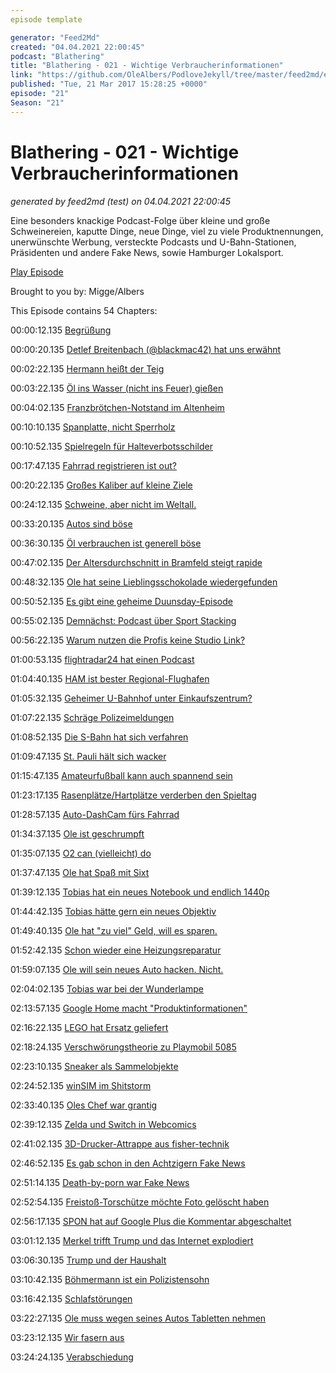 ```yaml
---
episode template

generator: "Feed2Md"
created: "04.04.2021 22:00:45"
podcast: "Blathering"
title: "Blathering - 021 - Wichtige Verbraucherinformationen"
link: "https://github.com/OleAlbers/PodloveJekyll/tree/master/feed2md/example/export/seasons/2/2017/3/Blathering - 021 - Wichtige Verbraucherinformationen.md"
published: "Tue, 21 Mar 2017 15:28:25 +0000"
episode: "21"
Season: "21"
---
```


# Blathering - 021 - Wichtige Verbraucherinformationen
_generated by feed2md (test) on 04.04.2021 22:00:45_

Eine besonders knackige Podcast-Folge über kleine und große Schweinereien, kaputte Dinge, neue Dinge, viel zu viele Produktnennungen, unerwünschte Werbung, versteckte Podcasts und U-Bahn-Stationen, Präsidenten und andere Fake News, sowie Hamburger Lokalsport.

[Play Episode](https://www.blathering.de/podlove/file/197/s/feed/c/mp3/blathering_021.mp3)

Brought to you by: Migge/Albers

This Episode contains 54 Chapters:


00:00:12.135 [Begrüßung]()

00:00:20.135 [Detlef Breitenbach (@blackmac42) hat uns erwähnt](https://twitter.com/proton_pod/status/839171174533902346)

00:02:22.135 [Hermann heißt der Teig](https://de.wikipedia.org/wiki/Hermann-Teig)

00:03:22.135 [Öl ins Wasser (nicht ins Feuer) gießen](https://de.wikipedia.org/wiki/Wellenberuhigungs%C3%B6l)

00:04:02.135 [Franzbrötchen-Notstand im Altenheim](http://fahrenkroen125.de/)

00:10:10.135 [Spanplatte, nicht Sperrholz](https://de.wikipedia.org/wiki/Spanplatte)

00:10:52.135 [Spielregeln für Halteverbotsschilder](https://kleineanfragen.de/hamburg/21/4550-temporaere-halteverbotszonen)

00:17:47.135 [Fahrrad registrieren ist out?](http://www.adfc.de/technik/diebstahl/vorbeugen/fahrrad-codierung/fahrrad-codierung)

00:20:22.135 [Großes Kaliber auf kleine Ziele](https://de.wikipedia.org/wiki/Marder_(Sch%C3%BCtzenpanzer))

00:24:12.135 [Schweine, aber nicht im Weltall.](https://de.wikipedia.org/wiki/Minischwein)

00:33:20.135 [Autos sind böse](https://www.zdf.de/assets/faktencheck-am-7-maerz-100~original?cb=1489067645712)

00:36:30.135 [Öl verbrauchen ist generell böse](http://www.sciebooks.de/cms/books/oel-und-glaubenskriege)

00:47:02.135 [Der Altersdurchschnitt in Bramfeld steigt rapide](https://de.wikipedia.org/wiki/Nordic_Walking)

00:48:32.135 [Ole hat seine Lieblingsschokolade wiedergefunden](https://de.wikipedia.org/wiki/Marabou)

00:50:52.135 [Es gibt eine geheime Duunsday-Episode](http://www.duunsday.de/)

00:55:02.135 [Demnächst: Podcast über Sport Stacking](https://de.wikipedia.org/wiki/Sport_Stacking)

00:56:22.135 [Warum nutzen die Profis keine Studio Link?](https://studio-link.de/)

01:00:53.135 [flightradar24 hat einen Podcast](https://www.flightradar24.com/blog/avtalk-the-flightradar24-aviation-podcast/)

01:04:40.135 [HAM ist bester Regional-Flughafen](https://www.ndr.de/nachrichten/hamburg/Auszeichnung-fuer-Hamburger-Flughafen,flughafen1304.html)

01:05:32.135 [Geheimer U-Bahnhof unter Einkaufszentrum?](http://www.hamburger-wochenblatt.de/barmbek/lokales/ewiger-mythos-u-bahn-station-in-steilshoop-d746.html)

01:07:22.135 [Schräge Polizeimeldungen](http://www.presseportal.de/blaulicht/pm/6337/3589176)

01:08:52.135 [Die S-Bahn hat sich verfahren]()

01:09:47.135 [St. Pauli hält sich wacker](http://millerntor.hamburg/)

01:15:47.135 [Amateurfußball kann auch spannend sein](http://www.radiohamburg.fussifreunde.de/artikel/naechstes-mal-bitte-elf-regio-spieler-damit-wir-auf-augenhoehe-sind/)

01:23:17.135 [Rasenplätze/Hartplätze verderben den Spieltag](http://www.fussball.de/spieltag/kreisklasse-4-kreisebene-hamburg-kreisklasse-herren-saison1617-hamburg/-/spieltag/22/staffel/01S9P0R1JK000004VS54898DVUPBEE2R-G#!/section/matches)

01:28:57.135 [Auto-DashCam fürs Fahrrad](http://www.blackvue.de/)

01:34:37.135 [Ole ist geschrumpft]()

01:35:07.135 [O2 can (vielleicht) do]()

01:37:47.135 [Ole hat Spaß mit Sixt](https://www.sixt-neuwagen.de/fragen-antworten/haustuerlieferung)

01:39:12.135 [Tobias hat ein neues Notebook und endlich 1440p]()

01:44:42.135 [Tobias hätte gern ein neues Objektiv](http://www.tamron.eu/de/magazin/blog/detail/850/)

01:49:40.135 [Ole hat "zu viel" Geld, will es sparen.]()

01:52:42.135 [Schon wieder eine Heizungsreparatur](https://de.wikipedia.org/wiki/Umw%C3%A4lzpumpe_(Heiztechnik))

01:59:07.135 [Ole will sein neues Auto hacken. Nicht.](https://github.com/JonesChi/CastScreen/wiki/Run-CastScreen-on-Mazda-infotainment-system)

02:04:02.135 [Tobias war bei der Wunderlampe](https://www.stage-entertainment.de/musicals-shows/hamburg/disneys-aladdin/show/disneys-aladdin-hamburg.html)

02:13:57.135 [Google Home macht "Produktinformationen"](https://www.golem.de/news/sprachassistent-google-home-spielt-unaufgefordert-werbung-ab-1703-126802.html)

02:16:22.135 [LEGO hat Ersatz geliefert](https://www.heise.de/make/meldung/Ueberall-Lego-Nimuno-Klebeband-macht-s-moeglich-3654355.html)

02:18:24.135 [Verschwörungstheorie zu Playmobil 5085](https://www.amazon.de/PLAYMOBIL-5085-Playmobil-Top-Agents/dp/B00YPJ831A)

02:23:10.135 [Sneaker als Sammelobjekte](http://www.stuttgarter-zeitung.de/inhalt.sneakers-von-adidas-nike-und-co-weiterverkauf-kann-illegal-sein.4d3b0bbf-e4a4-4be0-886b-f3fd181b1f5d.html)

02:24:52.135 [winSIM im Shitstorm](https://www.mydealz.de/deals/winsim-news-preiserhohung-fur-bestandskunden-976657)

02:33:40.135 [Oles Chef war grantig](http://www.airliners.de/lufthansa-a350-muenchen/40969)

02:39:12.135 [Zelda und Switch in Webcomics](http://www.cad-comic.com/cad/20170313)

02:41:02.135 [3D-Drucker-Attrappe aus fisher-technik](https://www.instagram.com/p/BRi0I3rhEAw/)

02:46:52.135 [Es gab schon in den Achtzigern Fake News](http://www.spiegel.de/wissenschaft/natur/umweltschutz-was-wurde-aus-dem-waldsterben-a-1009580.html)

02:51:14.135 [Death-by-porn war Fake News](http://gizmodo.com/that-viral-story-about-a-japanese-man-crushed-to-death-1792986533)

02:52:54.135 [Freistoß-Torschütze möchte Foto gelöscht haben](https://twitter.com/tmigge/status/840820912932937728)

02:56:17.135 [SPON hat auf Google Plus die Kommentar abgeschaltet](https://plus.google.com/u/0/+SPIEGELONLINE)

03:01:12.135 [Merkel trifft Trump und das Internet explodiert](https://plus.google.com/u/0/111997098572630253048/posts/b3m274J3mn3)

03:06:30.135 [Trump und der Haushalt](https://youtu.be/ySTQk6updjQ)

03:10:42.135 [Böhmermann ist ein Polizistensohn](https://netzpolitik.org/2017/boehmermann-besingt-rainer-wendt/)

03:16:42.135 [Schlafstörungen](https://www.dak.de/dak/bundes-themen/Muedes_Deutschland_Schlafstoerungen_steigen_deutlich_an-1885310.html)

03:22:27.135 [Ole muss wegen seines Autos Tabletten nehmen](https://de.wikipedia.org/wiki/Allergische_Rhinitis)

03:23:12.135 [Wir fasern aus]()

03:24:24.135 [Verabschiedung]()


